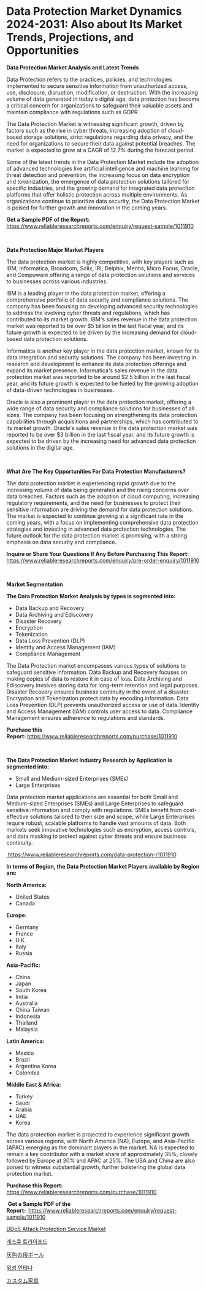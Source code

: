 <p><h1>Data Protection Market Dynamics 2024-2031: Also about Its Market Trends, Projections, and Opportunities</h1></p><p><strong>Data Protection Market Analysis and Latest Trends</strong></p>
<p><p>Data Protection refers to the practices, policies, and technologies implemented to secure sensitive information from unauthorized access, use, disclosure, disruption, modification, or destruction. With the increasing volume of data generated in today's digital age, data protection has become a critical concern for organizations to safeguard their valuable assets and maintain compliance with regulations such as GDPR.</p><p>The Data Protection Market is witnessing significant growth, driven by factors such as the rise in cyber threats, increasing adoption of cloud-based storage solutions, strict regulations regarding data privacy, and the need for organizations to secure their data against potential breaches. The market is expected to grow at a CAGR of 12.7% during the forecast period.</p><p>Some of the latest trends in the Data Protection Market include the adoption of advanced technologies like artificial intelligence and machine learning for threat detection and prevention, the increasing focus on data encryption and tokenization, the emergence of data protection solutions tailored for specific industries, and the growing demand for integrated data protection platforms that offer holistic protection across multiple environments. As organizations continue to prioritize data security, the Data Protection Market is poised for further growth and innovation in the coming years.</p></p>
<p><strong>Get a Sample PDF of the Report:&nbsp;</strong> <a href="https://www.reliableresearchreports.com/enquiry/request-sample/1011910">https://www.reliableresearchreports.com/enquiry/request-sample/1011910</a></p>
<p>&nbsp;</p>
<p><strong>Data Protection Major Market Players</strong></p>
<p><p>The data protection market is highly competitive, with key players such as IBM, Informatica, Broadcom, Solix, IRI, Delphix, Mentis, Micro Focus, Oracle, and Compuware offering a range of data protection solutions and services to businesses across various industries.</p><p>IBM is a leading player in the data protection market, offering a comprehensive portfolio of data security and compliance solutions. The company has been focusing on developing advanced security technologies to address the evolving cyber threats and regulations, which has contributed to its market growth. IBM's sales revenue in the data protection market was reported to be over $5 billion in the last fiscal year, and its future growth is expected to be driven by the increasing demand for cloud-based data protection solutions.</p><p>Informatica is another key player in the data protection market, known for its data integration and security solutions. The company has been investing in research and development to enhance its data protection offerings and expand its market presence. Informatica's sales revenue in the data protection market was reported to be around $2.5 billion in the last fiscal year, and its future growth is expected to be fueled by the growing adoption of data-driven technologies in businesses.</p><p>Oracle is also a prominent player in the data protection market, offering a wide range of data security and compliance solutions for businesses of all sizes. The company has been focusing on strengthening its data protection capabilities through acquisitions and partnerships, which has contributed to its market growth. Oracle's sales revenue in the data protection market was reported to be over $3 billion in the last fiscal year, and its future growth is expected to be driven by the increasing need for advanced data protection solutions in the digital age.</p></p>
<p>&nbsp;</p>
<p><strong>What Are The Key Opportunities For Data Protection Manufacturers?</strong></p>
<p><p>The data protection market is experiencing rapid growth due to the increasing volume of data being generated and the rising concerns over data breaches. Factors such as the adoption of cloud computing, increasing regulatory requirements, and the need for businesses to protect their sensitive information are driving the demand for data protection solutions. The market is expected to continue growing at a significant rate in the coming years, with a focus on implementing comprehensive data protection strategies and investing in advanced data protection technologies. The future outlook for the data protection market is promising, with a strong emphasis on data security and compliance.</p></p>
<p><strong>Inquire or Share Your Questions If Any Before Purchasing This Report:</strong> <a href="https://www.reliableresearchreports.com/enquiry/pre-order-enquiry/1011910">https://www.reliableresearchreports.com/enquiry/pre-order-enquiry/1011910</a></p>
<p>&nbsp;</p>
<p><strong>Market Segmentation</strong></p>
<p><strong>The Data Protection Market Analysis by types is segmented into:</strong></p>
<p><ul><li>Data Backup and Recovery</li><li>Data Archiving and Ediscovery</li><li>Disaster Recovery</li><li>Encryption</li><li>Tokenization</li><li>Data Loss Prevention (DLP)</li><li>Identity and Access Management (IAM)</li><li>Compliance Management</li></ul></p>
<p><p>The Data Protection market encompasses various types of solutions to safeguard sensitive information. Data Backup and Recovery focuses on making copies of data to restore it in case of loss. Data Archiving and Ediscovery involves storing data for long-term retention and legal purposes. Disaster Recovery ensures business continuity in the event of a disaster. Encryption and Tokenization protect data by encoding information. Data Loss Prevention (DLP) prevents unauthorized access or use of data. Identity and Access Management (IAM) controls user access to data. Compliance Management ensures adherence to regulations and standards.</p></p>
<p><strong>Purchase this Report:&nbsp;</strong><a href="https://www.reliableresearchreports.com/purchase/1011910">https://www.reliableresearchreports.com/purchase/1011910</a></p>
<p>&nbsp;</p>
<p><strong>The Data Protection Market Industry Research by Application is segmented into:</strong></p>
<p><ul><li>Small and Medium-sized Enterprises (SMEs)</li><li>Large Enterprises</li></ul></p>
<p><p>Data protection market applications are essential for both Small and Medium-sized Enterprises (SMEs) and Large Enterprises to safeguard sensitive information and comply with regulations. SMEs benefit from cost-effective solutions tailored to their size and scope, while Large Enterprises require robust, scalable platforms to handle vast amounts of data. Both markets seek innovative technologies such as encryption, access controls, and data masking to protect against cyber threats and ensure business continuity.</p></p>
<p><a href="https://www.reliableresearchreports.com/data-protection-r1011910">&nbsp;https://www.reliableresearchreports.com/data-protection-r1011910</a></p>
<p><strong>In terms of Region, the Data Protection Market Players available by Region are:</strong></p>
<p>
    <p> <strong> North America: </strong>
        <ul>
            <li>United States</li>
            <li>Canada</li>
        </ul>
        </p> 
    <p> <strong> Europe: </strong>
        <ul>
            <li>Germany</li>
            <li>France</li>
            <li>U.K.</li>
            <li>Italy</li>
            <li>Russia</li>
        </ul>
        </p> 
    <p> <strong> Asia-Pacific: </strong>
        <ul>
            <li>China</li>
            <li>Japan</li>
            <li>South Korea</li>
            <li>India</li>
            <li>Australia</li>
            <li>China Taiwan</li>
            <li>Indonesia</li>
            <li>Thailand</li>
            <li>Malaysia</li>
        </ul>
        </p> 
    <p> <strong> Latin America: </strong>
        <ul>
            <li>Mexico</li>
            <li>Brazil</li>
            <li>Argentina Korea</li>
            <li>Colombia</li>
        </ul>
        </p> 
    <p> <strong> Middle East & Africa: </strong>
        <ul>
            <li>Turkey</li>
            <li>Saudi</li>
            <li>Arabia</li>
            <li>UAE</li>
            <li>Korea</li>
        </ul>
    </p>
    </p>
<p><p>The data protection market is projected to experience significant growth across various regions, with North America (NA), Europe, and Asia-Pacific (APAC) emerging as the dominant players in the market. NA is expected to remain a key contributor with a market share of approximately 35%, closely followed by Europe at 30% and APAC at 25%. The USA and China are also poised to witness substantial growth, further bolstering the global data protection market.</p></p>
<p><strong>Purchase this Report: </strong><a href="https://www.reliableresearchreports.com/purchase/1011910">https://www.reliableresearchreports.com/purchase/1011910</a></p>
<p>&nbsp;<strong>Get a Sample PDF of the Report:&nbsp;&nbsp;</strong><a href="https://www.reliableresearchreports.com/enquiry/request-sample/1011910">https://www.reliableresearchreports.com/enquiry/request-sample/1011910</a></p>
<p><strong></strong></p>
<p><p><a href="https://www.linkedin.com/pulse/ddos-attack-protection-service-market-size-growing-cagr-yjvre">DDoS Attack Protection Service Market</a></p><p><a href="https://medium.com/@kelvinfeenrey98677/%EA%B8%80%EB%A1%9C%EB%B2%8C-%EA%B5%AC%EC%A1%B0-%EA%B5%AC%EC%B6%9C-%EC%82%BC%EA%B0%81%EB%8C%80-%EC%8B%9C%EC%9E%A5-%EC%9D%91%EC%9A%A9-%EC%B5%9C%EC%A2%85-%EC%9D%B4%EC%9A%A9-%EC%82%B0%EC%97%85-%EC%9C%A0%ED%98%95-%EC%9E%A5%EB%B9%84-%EB%B0%8F-%EC%A7%80%EC%97%AD%EC%97%90-%EC%B4%88%EC%A0%90%EC%9D%84-%EB%A7%9E%EC%B6%98-%EB%B6%84%EC%84%9D-%EB%B0%8F-%EC%98%88%EC%B8%A1-2024-2031-86768c463b0a">레스큐 트라이포드</a></p><p><a href="https://medium.com/@royfoote921/%E7%81%B0%E8%89%B2%E3%83%80%E3%83%B3%E3%83%9C%E3%83%BC%E3%83%AB%E5%B8%82%E5%A0%B4%E5%88%86%E6%9E%90%E3%83%AC%E3%83%9D%E3%83%BC%E3%83%88-2024%E5%B9%B4%E3%81%8B%E3%82%892031%E5%B9%B4%E3%81%BE%E3%81%A7%E3%81%AE%E5%9C%B0%E5%9F%9F%E5%88%A5-%E3%82%BF%E3%82%A4%E3%83%97%E5%88%A5-%E3%82%B7%E3%83%B3%E3%82%B0%E3%83%AB%E3%82%B0%E3%83%AC%E3%83%BC-%E3%83%80%E3%83%96%E3%83%AB%E3%82%B0%E3%83%AC%E3%83%BC-%E3%82%AA%E3%83%BC%E3%83%AB%E3%82%B0%E3%83%AC%E3%83%BC-%E3%81%8A%E3%82%88%E3%81%B3%E7%94%A8%E9%80%94%E5%88%A5-%E6%A2%B1%E5%8C%85%E7%AE%B1-%E5%BA%83%E5%91%8A%E3%83%9C%E3%83%BC%E3%83%89-%E3%83%95%E3%82%A9%E3%83%AB%E3%83%80%E3%83%BC-%E9%A1%8D%E7%B8%81%E8%A3%8F%E3%83%91%E3%83%8D%E3%83%AB-%E8%8D%B7%E7%89%A9-%E3%81%9D%E3%81%AE%E4%BB%96-d78dc75cd6d7">灰色の段ボール</a></p><p><a href="https://medium.com/@vlcostes/%EC%9C%84%EC%84%B1-%EC%95%88%ED%85%8C%EB%82%98-%EC%8B%9C%EC%9E%A5-%EC%8B%9C%EC%9E%A5-%EC%84%B8%EB%B6%84%ED%99%94-%EC%A7%80%EC%97%AD-%EB%B0%8F-2031%EB%85%84%EA%B9%8C%EC%A7%80%EC%9D%98-%EC%8B%9C%EC%9E%A5-%EC%98%88%EC%B8%A1-9bb0955c0f73">위성 안테나</a></p><p><a href="https://medium.com/@scotttyesha/%E3%82%B0%E3%83%AD%E3%83%BC%E3%83%90%E3%83%AB%E3%82%AB%E3%82%B9%E3%82%BF%E3%83%A0%E5%AE%B6%E5%85%B7%E5%B8%82%E5%A0%B4%E3%83%88%E3%83%AC%E3%83%B3%E3%83%89-2024%E5%B9%B4-2031%E5%B9%B4-%E3%81%AB%E9%96%A2%E3%81%99%E3%82%8B%E6%88%A6%E7%95%A5%E7%9A%84%E3%81%AA%E6%B4%9E%E5%AF%9F-168%E3%83%9A%E3%83%BC%E3%82%B8%E3%81%A7%E7%B6%B2%E7%BE%85-05bfb46776e7">カスタム家具</a></p></p>